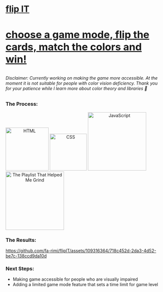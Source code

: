 <span align="left">
<h1>
<a href="https://fa-rimi.github.io/flipIT/">flip IT <br> <h3>choose a game mode, flip the cards, match the colors and win!</h3> </a>
</h1>

<h6>Disclaimer: Currently working on making the game more accessible. At the moment it is not suitable for people with color vision deficiency. Thank you for your patience while I learn more about color theory and libraries 🫡</h6>
</span>

<h3>The Process: </h3>
<span align="center">
<img src="https://img.shields.io/badge/HTML5-E34F26?style=for-the-badge&logo=html5&logoColor=white" alt="HTML" width="140px">
<img src="https://img.shields.io/badge/CSS3-1572B6?style=for-the-badge&logo=css3&logoColor=white" alt="CSS" width="120px">
<img src="https://img.shields.io/badge/JavaScript-F7DF1E?style=for-the-badge&logo=javascript&logoColor=black" alt="JavaScript" width="190px">
<a href="https://open.spotify.com/album/3uPOSDtQ4ZX6NbHhdIzESH?si=zM_Ape8gTUOc2HIlp7ufrg"><img src="https://img.shields.io/badge/Work Mode-1ED760?&style=for-the-badge&logo=spotify&logoColor=white" alt="The Playlist That Helped Me Grind" width="190px"></a>
</span>

<br>

<h3>The Results: </h3>

https://github.com/fa-rimi/flipIT/assets/109316364/718c452d-2da3-4d52-be7c-138ccd9da10d


<h3>Next Steps: </h3>
<ul>
<li>Making game accessible for people who are visually impaired
<li>Adding a limited game mode feature that sets a time limit for game level
</ul>